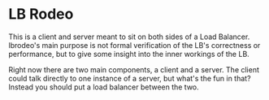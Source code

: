 # LB Rodeo

This is a client and server meant to sit on both sides of a Load Balancer.
lbrodeo's main purpose is not formal verification of the LB's correctness or
performance, but to give some insight into the inner workings of the LB.

Right now there are two main components, a client and a server. The client could talk directly to one instance of a server, but what's the fun in that? Instead you should put a load balancer between the two.

